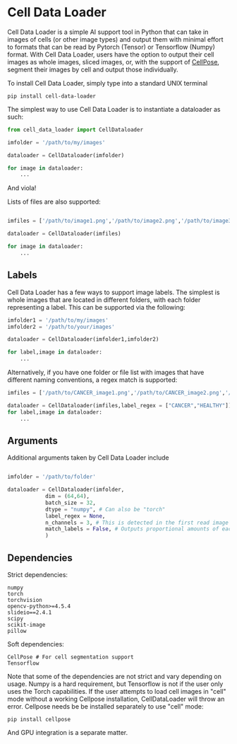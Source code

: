 Cell Data Loader
================

Cell Data Loader is a simple AI support tool in Python that can take in images of cells (or other image types) and output them with minimal effort to formats that can be read by Pytorch (Tensor) or Tensorflow (Numpy) format. With Cell Data Loader, users have the option to output their cell images as whole images, sliced images, or, with the support of [CellPose](https://github.com/MouseLand/cellpose), segment their images by cell and output those individually.

To install Cell Data Loader, simply type into a standard UNIX terminal

    pip install cell-data-loader

The simplest way to use Cell Data Loader is to instantiate a dataloader as such:

~~~python
from cell_data_loader import CellDataloader

imfolder = '/path/to/my/images'

dataloader = CellDataloader(imfolder)

for image in dataloader:
	...
~~~

And viola!

Lists of files are also supported:

~~~python

imfiles = ['/path/to/image1.png','/path/to/image2.png','/path/to/image3.png']

dataloader = CellDataloader(imfiles)

for image in dataloader:
	...
~~~

Labels
------

Cell Data Loader has a few ways to support image labels. The simplest is whole images that are located in different folders, with each folder representing a label. This can be supported via the following:

~~~python
imfolder1 = '/path/to/my/images'
imfolder2 = '/path/to/your/images'

dataloader = CellDataloader(imfolder1,imfolder2)

for label,image in dataloader:
	...
~~~

Alternatively, if you have one folder or file list with images that have different naming conventions, a regex match is supported:

~~~python
imfiles = ['/path/to/CANCER_image1.png','/path/to/CANCER_image2.png','/path/to/CANCER_image3.png','/path/to/HEALTHY_image1.png','/path/to/HEALTHY_image2.png','/path/to/HEALTHY_image3.png']

dataloader = CellDataloader(imfiles,label_regex = ["CANCER","HEALTHY"])
for label,image in dataloader:
	...
~~~


Arguments
---------

Additional arguments taken by Cell Data Loader include

~~~python

imfolder = '/path/to/folder'

dataloader = CellDataloader(imfolder,
			dim = (64,64),
			batch_size = 32,
			dtype = "numpy", # Can also be "torch"
			label_regex = None,
			n_channels = 3, # This is detected in the first read image by default, if not provided; it re-samples all images to force this number of channels
			match_labels = False, # Outputs proportional amounts of each label in the dataset
			)
~~~


Dependencies
------------

Strict dependencies:

	numpy
	torch
	torchvision
	opencv-python>=4.5.4
	slideio==2.4.1
	scipy
	scikit-image
	pillow

Soft dependencies:

	CellPose # For cell segmentation support
	Tensorflow

Note that some of the dependencies are not strict and vary depending on usage. Numpy is a hard requirement, but Tensorflow is not if the user only uses the Torch capabilities. If the user attempts to load cell images in "cell" mode without a working Cellpose installation, CellDataLoader will throw an error. Cellpose needs be be installed separately to use "cell" mode:

	pip install cellpose

And GPU integration is a separate matter.
